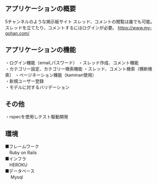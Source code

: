 ## アプリケーションの概要
5チャンネルのような掲示板サイト
スレッド、コメントの閲覧は誰でも可能。
スレッドを立てたり、コメントするにはログインが必要。
https://www.my-gohan.com/

## アプリケーションの機能
・ログイン機能（email,パスワード） 
・スレッド作成、コメント機能  
・カテゴリー設定、カテゴリー検索機能
・スレッド、コメント検索（横断検索）
・ページネーション機能（kaminari使用）  
・新規ユーザー登録  
・モデルに対するバリデーション  

## その他
・rspecを使用しテスト駆動開発

## 環境
■フレームワーク  
　Ruby on Rails  
■インフラ  
　HEROKU  
■データベース  
　 Mysql 